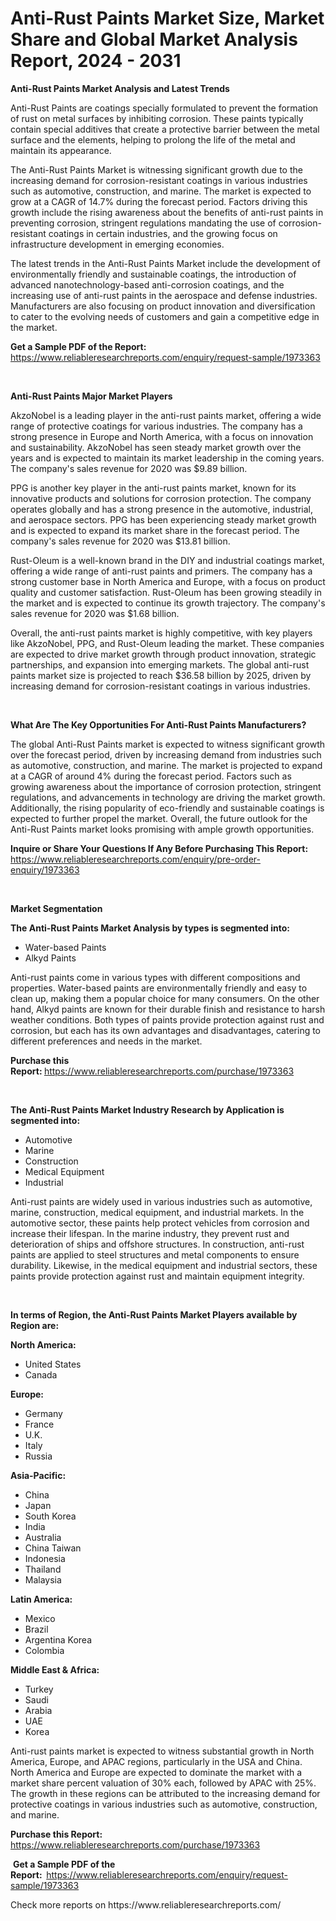 <p><h1>Anti-Rust Paints Market Size, Market Share and Global Market Analysis Report, 2024 - 2031</h1></p><p><strong>Anti-Rust Paints Market Analysis and Latest Trends</strong></p>
<p><p>Anti-Rust Paints are coatings specially formulated to prevent the formation of rust on metal surfaces by inhibiting corrosion. These paints typically contain special additives that create a protective barrier between the metal surface and the elements, helping to prolong the life of the metal and maintain its appearance.</p><p>The Anti-Rust Paints Market is witnessing significant growth due to the increasing demand for corrosion-resistant coatings in various industries such as automotive, construction, and marine. The market is expected to grow at a CAGR of 14.7% during the forecast period. Factors driving this growth include the rising awareness about the benefits of anti-rust paints in preventing corrosion, stringent regulations mandating the use of corrosion-resistant coatings in certain industries, and the growing focus on infrastructure development in emerging economies.</p><p>The latest trends in the Anti-Rust Paints Market include the development of environmentally friendly and sustainable coatings, the introduction of advanced nanotechnology-based anti-corrosion coatings, and the increasing use of anti-rust paints in the aerospace and defense industries. Manufacturers are also focusing on product innovation and diversification to cater to the evolving needs of customers and gain a competitive edge in the market.</p></p>
<p><strong>Get a Sample PDF of the Report:&nbsp;</strong> <a href="https://www.reliableresearchreports.com/enquiry/request-sample/1973363">https://www.reliableresearchreports.com/enquiry/request-sample/1973363</a></p>
<p>&nbsp;</p>
<p><strong>Anti-Rust Paints Major Market Players</strong></p>
<p><p>AkzoNobel is a leading player in the anti-rust paints market, offering a wide range of protective coatings for various industries. The company has a strong presence in Europe and North America, with a focus on innovation and sustainability. AkzoNobel has seen steady market growth over the years and is expected to maintain its market leadership in the coming years. The company's sales revenue for 2020 was $9.89 billion.</p><p>PPG is another key player in the anti-rust paints market, known for its innovative products and solutions for corrosion protection. The company operates globally and has a strong presence in the automotive, industrial, and aerospace sectors. PPG has been experiencing steady market growth and is expected to expand its market share in the forecast period. The company's sales revenue for 2020 was $13.81 billion.</p><p>Rust-Oleum is a well-known brand in the DIY and industrial coatings market, offering a wide range of anti-rust paints and primers. The company has a strong customer base in North America and Europe, with a focus on product quality and customer satisfaction. Rust-Oleum has been growing steadily in the market and is expected to continue its growth trajectory. The company's sales revenue for 2020 was $1.68 billion.</p><p>Overall, the anti-rust paints market is highly competitive, with key players like AkzoNobel, PPG, and Rust-Oleum leading the market. These companies are expected to drive market growth through product innovation, strategic partnerships, and expansion into emerging markets. The global anti-rust paints market size is projected to reach $36.58 billion by 2025, driven by increasing demand for corrosion-resistant coatings in various industries.</p></p>
<p>&nbsp;</p>
<p><strong>What Are The Key Opportunities For Anti-Rust Paints Manufacturers?</strong></p>
<p><p>The global Anti-Rust Paints market is expected to witness significant growth over the forecast period, driven by increasing demand from industries such as automotive, construction, and marine. The market is projected to expand at a CAGR of around 4% during the forecast period. Factors such as growing awareness about the importance of corrosion protection, stringent regulations, and advancements in technology are driving the market growth. Additionally, the rising popularity of eco-friendly and sustainable coatings is expected to further propel the market. Overall, the future outlook for the Anti-Rust Paints market looks promising with ample growth opportunities.</p></p>
<p><strong>Inquire or Share Your Questions If Any Before Purchasing This Report:</strong> <a href="https://www.reliableresearchreports.com/enquiry/pre-order-enquiry/1973363">https://www.reliableresearchreports.com/enquiry/pre-order-enquiry/1973363</a></p>
<p>&nbsp;</p>
<p><strong>Market Segmentation</strong></p>
<p><strong>The Anti-Rust Paints Market Analysis by types is segmented into:</strong></p>
<p><ul><li>Water-based Paints</li><li>Alkyd Paints</li></ul></p>
<p><p>Anti-rust paints come in various types with different compositions and properties. Water-based paints are environmentally friendly and easy to clean up, making them a popular choice for many consumers. On the other hand, Alkyd paints are known for their durable finish and resistance to harsh weather conditions. Both types of paints provide protection against rust and corrosion, but each has its own advantages and disadvantages, catering to different preferences and needs in the market.</p></p>
<p><strong>Purchase this Report:&nbsp;</strong><a href="https://www.reliableresearchreports.com/purchase/1973363">https://www.reliableresearchreports.com/purchase/1973363</a></p>
<p>&nbsp;</p>
<p><strong>The Anti-Rust Paints Market Industry Research by Application is segmented into:</strong></p>
<p><ul><li>Automotive</li><li>Marine</li><li>Construction</li><li>Medical Equipment</li><li>Industrial</li></ul></p>
<p><p>Anti-rust paints are widely used in various industries such as automotive, marine, construction, medical equipment, and industrial markets. In the automotive sector, these paints help protect vehicles from corrosion and increase their lifespan. In the marine industry, they prevent rust and deterioration of ships and offshore structures. In construction, anti-rust paints are applied to steel structures and metal components to ensure durability. Likewise, in the medical equipment and industrial sectors, these paints provide protection against rust and maintain equipment integrity.</p></p>
<p>&nbsp;</p>
<p><strong>In terms of Region, the Anti-Rust Paints Market Players available by Region are:</strong></p>
<p>
    <p> <strong> North America: </strong>
        <ul>
            <li>United States</li>
            <li>Canada</li>
        </ul>
        </p> 
    <p> <strong> Europe: </strong>
        <ul>
            <li>Germany</li>
            <li>France</li>
            <li>U.K.</li>
            <li>Italy</li>
            <li>Russia</li>
        </ul>
        </p> 
    <p> <strong> Asia-Pacific: </strong>
        <ul>
            <li>China</li>
            <li>Japan</li>
            <li>South Korea</li>
            <li>India</li>
            <li>Australia</li>
            <li>China Taiwan</li>
            <li>Indonesia</li>
            <li>Thailand</li>
            <li>Malaysia</li>
        </ul>
        </p> 
    <p> <strong> Latin America: </strong>
        <ul>
            <li>Mexico</li>
            <li>Brazil</li>
            <li>Argentina Korea</li>
            <li>Colombia</li>
        </ul>
        </p> 
    <p> <strong> Middle East & Africa: </strong>
        <ul>
            <li>Turkey</li>
            <li>Saudi</li>
            <li>Arabia</li>
            <li>UAE</li>
            <li>Korea</li>
        </ul>
    </p>
    </p>
<p><p>Anti-rust paints market is expected to witness substantial growth in North America, Europe, and APAC regions, particularly in the USA and China. North America and Europe are expected to dominate the market with a market share percent valuation of 30% each, followed by APAC with 25%. The growth in these regions can be attributed to the increasing demand for protective coatings in various industries such as automotive, construction, and marine.</p></p>
<p><strong>Purchase this Report: </strong><a href="https://www.reliableresearchreports.com/purchase/1973363">https://www.reliableresearchreports.com/purchase/1973363</a></p>
<p>&nbsp;<strong>Get a Sample PDF of the Report:&nbsp;&nbsp;</strong><a href="https://www.reliableresearchreports.com/enquiry/request-sample/1973363">https://www.reliableresearchreports.com/enquiry/request-sample/1973363</a></p>
<p><strong></strong></p>
<p>Check more reports on https://www.reliableresearchreports.com/</p>